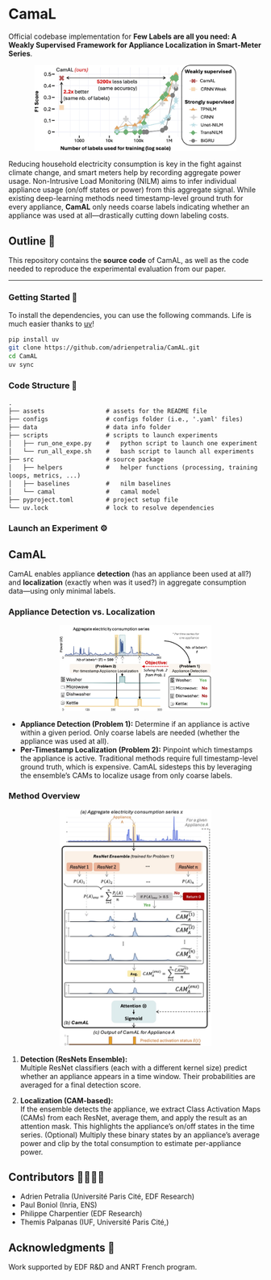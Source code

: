 # CamaL

Official codebase implementation for **Few Labels are all you need: A Weakly Supervised Framework for Appliance Localization in Smart-Meter Series**.

<p align="center">
<img width="400" src="./assets/IntroFigure.jpg"/>
</p>

Reducing household electricity consumption is key in the fight against climate change, and smart meters help by recording aggregate power usage. Non-Intrusive Load Monitoring (NILM) aims to infer individual appliance usage (on/off states or power) from this aggregate signal. While existing deep-learning methods need timestamp-level ground truth for every appliance, **CamAL** only needs coarse labels indicating whether an appliance was used at all—drastically cutting down labeling costs.



## Outline 📝

This repository contains the **source code** of CamAL, as well as the code needed to reproduce the experimental evaluation from our paper.  

---

### Getting Started 🚀

To install the dependencies, you can use the following commands. Life is much easier thanks to [uv](https://astral.sh/blog/uv)!

```bash
pip install uv
git clone https://github.com/adrienpetralia/CamAL.git
cd CamAL
uv sync
```


### Code Structure 📁

```
.
├── assets                 # assets for the README file 
├── configs                # configs folder (i.e., '.yaml' files)
├── data                   # data info folder
├── scripts                # scripts to launch experiments
│   ├── run_one_expe.py    #   python script to launch one experiment
│   └── run_all_expe.sh    #   bash script to launch all experiments
├── src                    # source package
│   ├── helpers            #   helper functions (processing, training loops, metrics, ...)
│   ├── baselines          #   nilm baselines
│   └── camal              #   camal model
├── pyproject.toml         # project setup file
└── uv.lock                # lock to resolve dependencies
```

### Launch an Experiment ⚙️


## CamAL

CamAL enables appliance **detection** (has an appliance been used at all?) and **localization** (exactly when was it used?) in aggregate consumption data—using only minimal labels.

### Appliance Detection vs. Localization

<p align="center">
<img width="300" src="./assets/problem_def.jpg"/>
</p>

- **Appliance Detection (Problem 1):** Determine if an appliance is active within a given period. Only coarse labels are needed (whether the appliance was used at all).
- **Per-Timestamp Localization (Problem 2):** Pinpoint which timestamps the appliance is active. Traditional methods require full timestamp-level ground truth, which is expensive. CamAL sidesteps this by leveraging the ensemble’s CAMs to localize usage from only coarse labels.


### Method Overview

<p align="center">
<img width="300" src="./assets/CamAL.jpg"/>
</p>

1. **Detection (ResNets Ensemble):**  
   Multiple ResNet classifiers (each with a different kernel size) predict whether an appliance appears in a time window. Their probabilities are averaged for a final detection score.

2. **Localization (CAM-based):**  
   If the ensemble detects the appliance, we extract Class Activation Maps (CAMs) from each ResNet, average them, and apply the result as an attention mask. This highlights the appliance’s on/off states in the time series. (Optional) Multiply these binary states by an appliance’s average power and clip by the total consumption to estimate per-appliance power.



## Contributors 👨‍👨‍👦‍👦

* Adrien Petralia (Université Paris Cité, EDF Research)
* Paul Boniol (Inria, ENS)
* Philippe Charpentier (EDF Research)
* Themis Palpanas (IUF, Université Paris Cité,) 


## Acknowledgments 🎅

Work supported by EDF R&D and ANRT French program.


